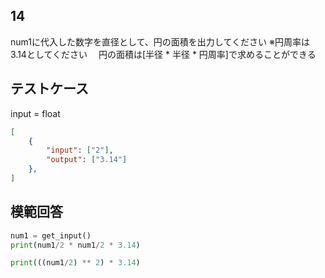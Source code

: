 ## 14

num1に代入した数字を直径として、円の面積を出力してください
※円周率は3.14としてください
　円の面積は[半径 * 半径 * 円周率]で求めることができる

## テストケース
input = float
```json
[
	{
		"input": ["2"],
		"output": ["3.14"]
  	},
]
```

## 模範回答
```python
num1 = get_input()
print(num1/2 * num1/2 * 3.14)

print(((num1/2) ** 2) * 3.14)
```